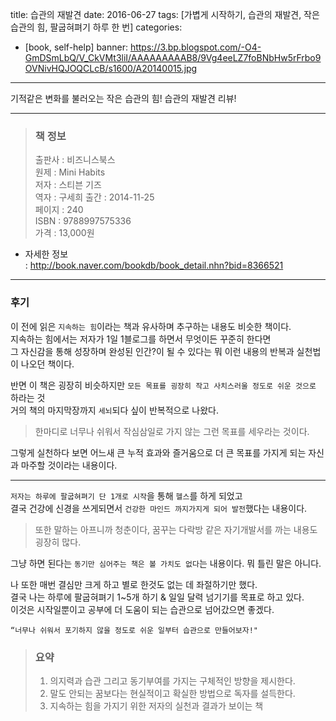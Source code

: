 title: 습관의 재발견
date: 2016-06-27
tags: [가볍게 시작하기, 습관의 재발견, 작은 습관의 힘, 팔굽혀펴기 하루 한 번]
categories:
- [book, self-help]
banner: https://3.bp.blogspot.com/-O4-GmDSmLbQ/V_CkVMt3liI/AAAAAAAAAB8/9Vg4eeLZ7foBNbHw5rFrbo9OVNivHQJOQCLcB/s1600/A20140015.jpg

---

기적같은 변화를 불러오는 작은 습관의 힘! 습관의 재발견 리뷰!

<!-- more -->

---
>### 책 정보
>출판사 : 비즈니스북스   
>원제 : Mini Habits  
>저자 : 스티븐 기즈  
>역자 : 구세희
>출간 : 2014-11-25  
>페이지 : 240  
>ISBN : 9788997575336  
>가격 : 13,000원

- 자세한 정보  
: <http://book.naver.com/bookdb/book_detail.nhn?bid=8366521>

---

### 후기
이 전에 읽은 `지속하는 힘`이라는 책과 유사하며 추구하는 내용도 비슷한 책이다.  
지속하는 힘에서는 저자가 1일 1블로그를 하면서 무엇이든 꾸준히 한다면  
그 자신감을 통해 성장하며 완성된 인간?이 될 수 있다는 뭐 이런 내용의 반복과 실천법이 나오던 책이다.

반면 이 책은 굉장히 비슷하지만 `모든 목표를 굉장히 작고 사치스러울 정도로 쉬운 것으로` 하라는 것  
거의 책의 마지막장까지 `세뇌`되다 싶이 반복적으로 나왔다.
>한마디로 너무나 쉬워서 작심삼일로 가지 않는 그런 목표를 세우라는 것이다.

그렇게 실천하다 보면 어느새 큰 누적 효과와 즐거움으로 더 큰 목표를 가지게 되는 자신과 마주할 것이라는 내용이다.

---

`저자는 하루에 팔굽혀펴기 단 1개로 시작`을 통해 `헬스`를 하게 되었고  
결국 건강에 신경을 쓰게되면서 `건강한 마인드 까지가지게 되어 발전`했다는 내용이다.  
>또한 말하는 아프니까 청춘이다, 꿈꾸는 다락방 같은 자기개발서를 까는 내용도 굉장히 많다.

그냥 하면 된다는 `동기만 심어주는 책은 볼 가치도 없다`는 내용이다. 뭐 틀린 말은 아니다.

나 또한 매번 결심만 크게 하고 별로 한것도 없는 데 좌절하기만 했다.  
결국 나는 하루에 팔굽혀펴기 1~5개 하기 & 일일 달력 넘기기를 목표로 하고 있다.  
이것은 시작일뿐이고 공부에 더 도움이 되는 습관으로 넘어갔으면 좋겠다.

`“너무나 쉬워서 포기하지 않을 정도로 쉬운 일부터 습관으로 만들어보자!"`

>### 요약
>1. 의지력과 습관 그리고 동기부여를 가지는 구체적인 방향을 제시한다.
>2. 말도 안되는 꿈보다는 현실적이고 확실한 방법으로 독자를 설득한다.
>3. 지속하는 힘을 가지기 위한 저자의 실천과 결과가 보이는 책